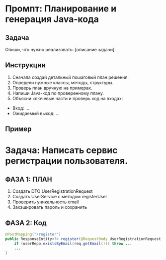 # Промпт: Планирование и генерация Java-кода

## Задача
Опиши, что нужно реализовать: [описание задачи]

## Инструкции
1. Сначала создай детальный пошаговый план решения.
2. Определи нужные классы, методы, структуры.
3. Проверь план вручную на примерах.
4. Напиши Java-код по проверенному плану.
5. Объясни ключевые части и проверь код на входах:
- Вход: ...
- Ожидаемый выход: ...


## **Пример**
# Задача: Написать сервис регистрации пользователя.

## ФАЗА 1: ПЛАН
1. Создать DTO UserRegistrationRequest
2. Создать UserService с методом registerUser
3. Проверить уникальность email
4. Захэшировать пароль и сохранить

## ФАЗА 2: Код
``` java
@PostMapping("/register")
public ResponseEntity<?> register(@RequestBody UserRegistrationRequest req) {
    if (userRepo.existsByEmail(req.getEmail())) throw ...
    ...
}
```